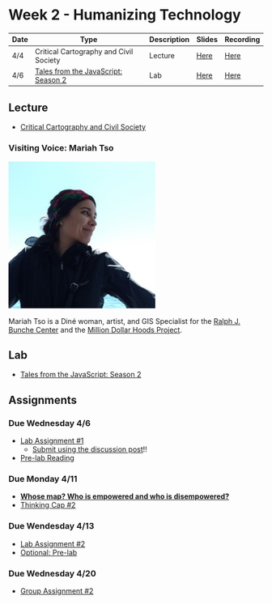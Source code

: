 # Week 2 - Humanizing Technology

Date|Type|Description|Slides|Recording|
|---|----|-----------|------|---------|
|4/4|Critical Cartography and Civil Society|Lecture|[Here](../materials/AA191_S_W2_Lecture_2.pdf)|[Here](https://ucla.zoom.us/rec/share/gQe9JnDooB_NOvsa90g0868VhBlDxyUFH2cOhL5bxDtoYG1owVM5OE5AFL19Owia.a0s2JhxwI0Ev3P9M)|
|4/6|[Tales from the JavaScript: Season 2](../labs/week2/index.md)|Lab|[Here](../materials/AA191_S_W2_Lab_2.pdf)|[Here](https://tinyurl.com/38my9eat)|

## Lecture

- [Critical Cartography and Civil Society](../materials/AA191_S_W2_Lecture_2.pdf)
 
### Visiting Voice: Mariah Tso
![../media/mariahtso.jpg](../media/mariahtso.jpg)

Mariah Tso is a Diné woman, artist, and GIS Specialist for the [Ralph J. Bunche Center](https://bunchecenter.ucla.edu/) and the [Million Dollar Hoods Project](https://milliondollarhoods.pre.ss.ucla.edu/).

## Lab

- [Tales from the JavaScript: Season 2](../labs/week2/index.md)

## Assignments

### Due Wednesday 4/6

- [Lab Assignment #1](../assignments/week1/lab_assignment.md)
  - [Submit using the discussion post](../help/submit.md)!!
- [Pre-lab Reading](../assignments/week2/prelab.md)

### Due Monday 4/11

- [**Whose map? Who is empowered and who is disempowered?**](../assignments/week2/reading.md)
- [Thinking Cap #2](https://github.com/albertkun/22S-ASIAAM-191A/discussions/10)

### Due Wendesday 4/13

- [Lab Assignment #2](../assignments/week2/lab_assignment.md)
- [Optional: Pre-lab](../assignments/week3/prelab.md)

### Due Wednesday 4/20

- [Group Assignment #2](../assignments/week2/group_assignment.md)
